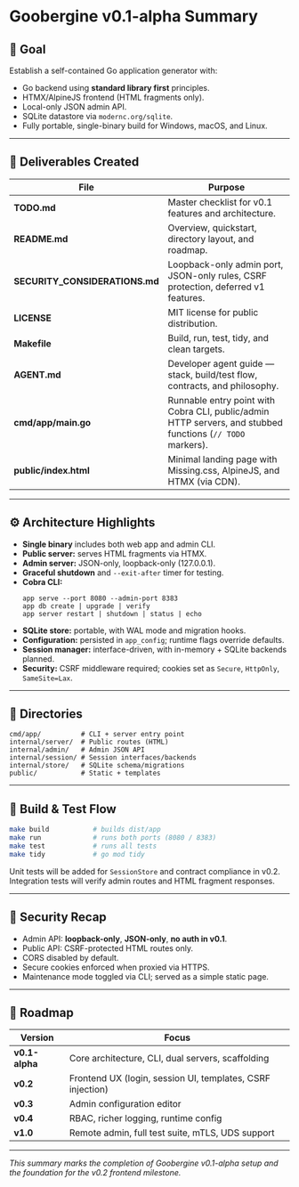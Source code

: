 # Goobergine v0.1-alpha Summary

## 🎯 Goal
Establish a self-contained Go application generator with:
- Go backend using **standard library first** principles.
- HTMX/AlpineJS frontend (HTML fragments only).
- Local-only JSON admin API.
- SQLite datastore via `modernc.org/sqlite`.
- Fully portable, single-binary build for Windows, macOS, and Linux.

---

## 📂 Deliverables Created

| File | Purpose |
|------|----------|
| **TODO.md** | Master checklist for v0.1 features and architecture. |
| **README.md** | Overview, quickstart, directory layout, and roadmap. |
| **SECURITY_CONSIDERATIONS.md** | Loopback-only admin port, JSON-only rules, CSRF protection, deferred v1 features. |
| **LICENSE** | MIT license for public distribution. |
| **Makefile** | Build, run, test, tidy, and clean targets. |
| **AGENT.md** | Developer agent guide — stack, build/test flow, contracts, and philosophy. |
| **cmd/app/main.go** | Runnable entry point with Cobra CLI, public/admin HTTP servers, and stubbed functions (`// TODO` markers). |
| **public/index.html** | Minimal landing page with Missing.css, AlpineJS, and HTMX (via CDN). |

---

## ⚙️ Architecture Highlights

- **Single binary** includes both web app and admin CLI.  
- **Public server:** serves HTML fragments via HTMX.  
- **Admin server:** JSON-only, loopback-only (127.0.0.1).  
- **Graceful shutdown** and `--exit-after` timer for testing.  
- **Cobra CLI:**  
  ```
  app serve --port 8080 --admin-port 8383
  app db create | upgrade | verify
  app server restart | shutdown | status | echo
  ```
- **SQLite store:** portable, with WAL mode and migration hooks.  
- **Configuration:** persisted in `app_config`; runtime flags override defaults.  
- **Session manager:** interface-driven, with in-memory + SQLite backends planned.  
- **Security:** CSRF middleware required; cookies set as `Secure`, `HttpOnly`, `SameSite=Lax`.

---

## 🧩 Directories

```
cmd/app/          # CLI + server entry point
internal/server/  # Public routes (HTML)
internal/admin/   # Admin JSON API
internal/session/ # Session interfaces/backends
internal/store/   # SQLite schema/migrations
public/           # Static + templates
```

---

## 🧰 Build & Test Flow

```bash
make build           # builds dist/app
make run             # runs both ports (8080 / 8383)
make test            # runs all tests
make tidy            # go mod tidy
```

Unit tests will be added for `SessionStore` and contract compliance in v0.2.  
Integration tests will verify admin routes and HTML fragment responses.

---

## 🔐 Security Recap

- Admin API: **loopback-only**, **JSON-only**, **no auth in v0.1**.  
- Public API: CSRF-protected HTML routes only.  
- CORS disabled by default.  
- Secure cookies enforced when proxied via HTTPS.  
- Maintenance mode toggled via CLI; served as a simple static page.  

---

## 🧭 Roadmap

| Version | Focus |
|----------|--------|
| **v0.1-alpha** | Core architecture, CLI, dual servers, scaffolding |
| **v0.2** | Frontend UX (login, session UI, templates, CSRF injection) |
| **v0.3** | Admin configuration editor |
| **v0.4** | RBAC, richer logging, runtime config |
| **v1.0** | Remote admin, full test suite, mTLS, UDS support |

---

_This summary marks the completion of Goobergine v0.1-alpha setup and the foundation for the v0.2 frontend milestone._
